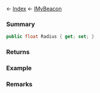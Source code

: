 ← [Index](Api-Index) ← [IMyBeacon](Sandbox.ModAPI.Ingame.IMyBeacon)

### Summary

```csharp
public float Radius { get; set; }
```

### Returns

### Example

### Remarks

